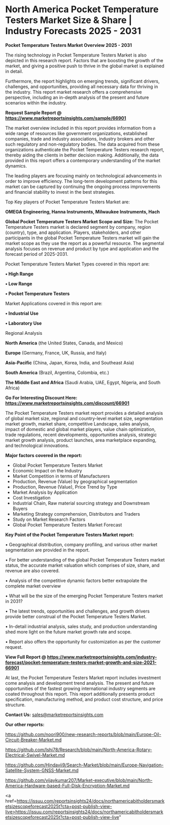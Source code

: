 # North America Pocket Temperature Testers Market Size & Share | Industry Forecasts 2025 - 2031

<Strong> Pocket Temperature Testers Market Overview 2025 - 2031</strong>

The rising technology in Pocket Temperature Testers Market is also depicted in this research report. Factors that are boosting the growth of the market, and giving a positive push to thrive in the global market is explained in detail.

Furthermore, the report highlights on emerging trends, significant drivers, challenges, and opportunities, providing all necessary data for thriving in the industry. This report market research offers a comprehensive perspective, including an in-depth analysis of the present and future scenarios within the industry.

<strong>Request Sample Report @ <a href=https://www.marketreportsinsights.com/sample/66901>https://www.marketreportsinsights.com/sample/66901</a></strong>

The market overview included in this report provides information from a wide range of resources like government organizations, established companies, trade and industry associations, industry brokers and other such regulatory and non-regulatory bodies. The data acquired from these organizations authenticate the Pocket Temperature Testers research report, thereby aiding the clients in better decision making. Additionally, the data provided in this report offers a contemporary understanding of the market dynamics.

The leading players are focusing mainly on technological advancements in order to improve efficiency. The long-term development patterns for this market can be captured by continuing the ongoing process improvements and financial stability to invest in the best strategies.

Top Key players of Pocket Temperature Testers Market are:

<strong>OMEGA Engineering, Hanna Instruments, Milwaukee Instruments, Hach</strong>

<strong><b>Global Pocket Temperature Testers Market Scope and Size:</b></strong>
The Pocket Temperature Testers market is declared segment by company, region (country), type, and application. Players, stakeholders, and other participants in the global Pocket Temperature Testers market will gain the market scope as they use the report as a powerful resource. The segmental analysis focuses on revenue and product by type and application and the forecast period of 2025-2031.

Pocket Temperature Testers Market Types covered in this report are:

<strong>• High Range

• Low Range

• Pocket Temperature Testers</strong>

Market Applications covered in this report are:

<strong>• Industrial Use

• Laboratory Use</strong> 

Regional Analysis

<strong>North America</strong> (the United States, Canada, and Mexico)

<strong>Europe</strong> (Germany, France, UK, Russia, and Italy)

<strong>Asia-Pacific</strong> (China, Japan, Korea, India, and Southeast Asia)

<strong>South America</strong> (Brazil, Argentina, Colombia, etc.)

<strong>The Middle East and Africa</strong> (Saudi Arabia, UAE, Egypt, Nigeria, and South Africa)

<strong>Go For Interesting Discount Here: <a href=https://www.marketreportsinsights.com/discount/66901>https://www.marketreportsinsights.com/discount/66901</a></strong>

The Pocket Temperature Testers market report provides a detailed analysis of global market size, regional and country-level market size, segmentation market growth, market share, competitive Landscape, sales analysis, impact of domestic and global market players, value chain optimization, trade regulations, recent developments, opportunities analysis, strategic market growth analysis, product launches, area marketplace expanding, and technological innovations.

<strong><b>Major factors covered in the report:</b></strong>
<ul>
  <li>Global Pocket Temperature Testers Market </li>
  <li>Economic Impact on the Industry</li>
  <li>Market Competition in terms of Manufacturers</li>
  <li>Production, Revenue (Value) by geographical segmentation</li>
  <li>Production, Revenue (Value), Price Trend by Type</li>
  <li>Market Analysis by Application</li>
  <li>Cost Investigation</li>
  <li>Industrial Chain, Raw material sourcing strategy and Downstream Buyers</li>
  <li>Marketing Strategy comprehension, Distributors and Traders</li>
  <li>Study on Market Research Factors</li>
  <li>Global Pocket Temperature Testers Market Forecast</li>
</ul>

<strong><b>Key Point of the Pocket Temperature Testers Market report:</b></strong>

• Geographical distribution, company profiling, and various other market segmentation are provided in the report.

• For better understanding of the global Pocket Temperature Testers market status, the accurate market valuation which comprises of size, share, and revenue are also covered.

• Analysis of the competitive dynamic factors better extrapolate the complete market overview

• What will be the size of the emerging Pocket Temperature Testers market in 2031?

• The latest trends, opportunities and challenges, and growth drivers provide better construal of the Pocket Temperature Testers Market.

• In-detail industrial analysis, sales study, and production understanding shed more light on the future market growth rate and scope.

• Report also offers the opportunity for customization as per the customer request.

<strong><b>View Full Report @ <a href=https://www.marketreportsinsights.com/industry-forecast/pocket-temperature-testers-market-growth-and-size-2021-66901>https://www.marketreportsinsights.com/industry-forecast/pocket-temperature-testers-market-growth-and-size-2021-66901</a></b></strong>


At last, the Pocket Temperature Testers Market report includes investment come analysis and development trend analysis. The present and future opportunities of the fastest growing international industry segments are coated throughout this report. This report additionally presents product specification, manufacturing method, and product cost structure, and price structure.

<strong>Contact Us:</strong>
sales@marketreportsinsights.com

<strong>Our other reports:</strong>

<a href=https://github.com/noori900/new-research-reports/blob/main/Europe-Oil-Circuit-Breaker-Market.md>https://github.com/noori900/new-research-reports/blob/main/Europe-Oil-Circuit-Breaker-Market.md</a>

<a href=https://github.com/Ishi78/Research/blob/main/North-America-Rotary-Electrical-Swivel-Market.md>https://github.com/Ishi78/Research/blob/main/North-America-Rotary-Electrical-Swivel-Market.md</a>

<a href=https://github.com/Hindavii9/Search-Market/blob/main/Europe-Navigation-Satellite-System-GNSS-Market.md>https://github.com/Hindavii9/Search-Market/blob/main/Europe-Navigation-Satellite-System-GNSS-Market.md</a>

<a href=https://github.com/vijaykumar207/Market-executive/blob/main/North-America-Hardware-based-Full-Disk-Encryption-Market.md>https://github.com/vijaykumar207/Market-executive/blob/main/North-America-Hardware-based-Full-Disk-Encryption-Market.md</a>

<a href=https://issuu.com/reportsinsights24/docs/northamericabitholdersmarketsizescopeforecast2025t?cta=post-publish-view-live>https://issuu.com/reportsinsights24/docs/northamericabitholdersmarketsizescopeforecast2025t?cta=post-publish-view-live</a>"
